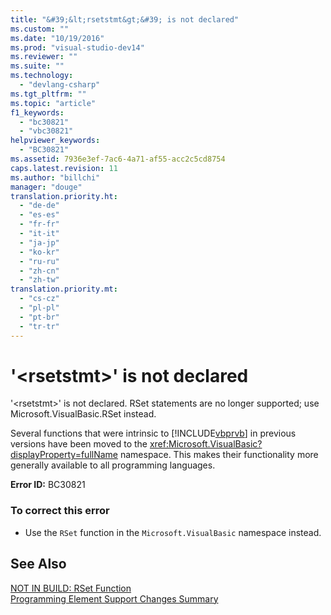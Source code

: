 ```yaml
---
title: "&#39;&lt;rsetstmt&gt;&#39; is not declared"
ms.custom: ""
ms.date: "10/19/2016"
ms.prod: "visual-studio-dev14"
ms.reviewer: ""
ms.suite: ""
ms.technology: 
  - "devlang-csharp"
ms.tgt_pltfrm: ""
ms.topic: "article"
f1_keywords: 
  - "bc30821"
  - "vbc30821"
helpviewer_keywords: 
  - "BC30821"
ms.assetid: 7936e3ef-7ac6-4a71-af55-acc2c5cd8754
caps.latest.revision: 11
ms.author: "billchi"
manager: "douge"
translation.priority.ht: 
  - "de-de"
  - "es-es"
  - "fr-fr"
  - "it-it"
  - "ja-jp"
  - "ko-kr"
  - "ru-ru"
  - "zh-cn"
  - "zh-tw"
translation.priority.mt: 
  - "cs-cz"
  - "pl-pl"
  - "pt-br"
  - "tr-tr"
---
```

# &#39;&lt;rsetstmt&gt;&#39; is not declared
'\<rsetstmt>' is not declared. RSet statements are no longer supported; use Microsoft.VisualBasic.RSet instead.  
  
 Several functions that were intrinsic to [!INCLUDE[vbprvb](../code-quality/includes/vbprvb_md.md)] in previous versions have been moved to the <xref:Microsoft.VisualBasic?displayProperty=fullName> namespace. This makes their functionality more generally available to all programming languages.  
  
 **Error ID:** BC30821  
  
### To correct this error  
  
-   Use the `RSet` function in the `Microsoft.VisualBasic` namespace instead.  
  
## See Also  
 [NOT IN BUILD: RSet Function](http://msdn.microsoft.com/en-us/534514e5-dee9-4dfd-993b-da09731eece5)   
 [Programming Element Support Changes Summary](http://msdn.microsoft.com/en-us/0483590a-6309-449c-a2fa-effa26a03b95)